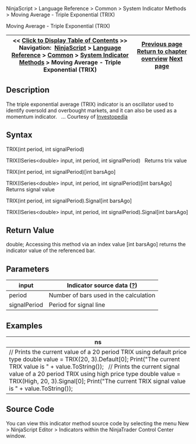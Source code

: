 ﻿
NinjaScript \> Language Reference \> Common \> System Indicator Methods \> Moving Average \- Triple Exponential (TRIX)

Moving Average \- Triple Exponential (TRIX)

| \<\< [Click to Display Table of Contents](moving_average_-_triple_expon2.md) \>\> **Navigation:**     [NinjaScript](ninjascript-1.md) \> [Language Reference](language_reference_wip-1.md) \> [Common](common-1.md) \> [System Indicator Methods](indicators-1.md) \> Moving Average \- Triple Exponential (TRIX) | [Previous page](moving_average_-_triple_expone-1.md) [Return to chapter overview](indicators-1.md) [Next page](moving_average_-_variable_vma-1.md) |
| --- | --- |
## Description
The triple exponential average (TRIX) indicator is an oscillator used to identify oversold and overbought markets, and it can also be used as a momentum indicator.
 
... Courtesy of [Investopedia](http://www.investopedia.com/articles/technical/02/092402.asp)

## Syntax
TRIX(int period, int signalPeriod)  

TRIX(ISeries\<double\> input, int period, int signalPeriod)
 
Returns trix value  

TRIX(int period, int signalPeriod)\[int barsAgo]  

TRIX(ISeries\<double\> input, int period, int signalPeriod)\[int barsAgo]
 
Returns signal value  

TRIX(int period, int signalPeriod).Signal\[int barsAgo]  

TRIX(ISeries\<double\> input, int period, int signalPeriod).Signal\[int barsAgo]

## Return Value
double; Accessing this method via an index value \[int barsAgo] returns the indicator value of the referenced bar.

## Parameters

| input | Indicator source data ([?](valid_input_data_for_indicator-1.md)) |
| --- | --- |
| period | Number of bars used in the calculation |
| signalPeriod | Period for signal line |

## Examples

| ns |
| --- |
| // Prints the current value of a 20 period TRIX using default price type double value \= TRIX(20, 3).Default\[0]; Print("The current TRIX value is " \+ value.ToString());   // Prints the current signal value of a 20 period TRIX using high price type double value \= TRIX(High, 20, 3).Signal\[0]; Print("The current TRIX signal value is " \+ value.ToString()); |

## Source Code
You can view this indicator method source code by selecting the menu New \> NinjaScript Editor \> Indicators within the NinjaTrader Control Center window.
